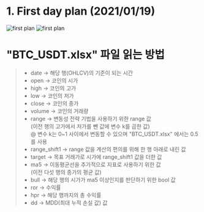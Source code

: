 # 1. First day plan (2021/01/19)

![first plan](img/img.png)
![first plan](img/flowchart)
# "BTC_USDT.xlsx" 파일 읽는 방법
> * date -> 해당 행(OHLCV)의 기준이 되는 시간
> * open -> 코인의 시가
> * high -> 코인의 고가
> * low -> 코인의 저가
> * close -> 코인의 종가
> * volume -> 코인의 거래량
> * range -> 변동성 전략 기법을 사용하기 위한 range 값   
(이전 행의 고가에서 저가를 뺀 값에 변수 k를 곱한 값)   
@ 변수 k는 0~1 사이에서 변동할 수 있으며 "BTC_USDT.xlsx" 에서는 0.5를 사용
> * range_shift1 -> range 값을 계산의 편의를 위해 한 행 아래로 내린 값
> * target -> 목표 거래가로 시가에 range_shift1 값을 더한 값
> * ma5 -> 이동평균선을 추가적으로 지표로 사용하기 위한 값   
(이전 다섯 행의 종가의 평균 값)
> * bull -> 해당 행의 시가가 ma5 이상인지를 판단하기 위한 bool 값
> * ror -> 수익률
> * hpr -> 해당 행까지의 총 수익률
> * dd -> MDD(최대 누적 손실 값) 값
